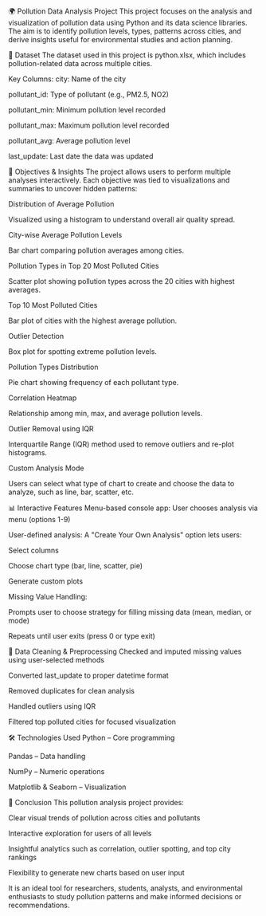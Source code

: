 🌍 Pollution Data Analysis Project
This project focuses on the analysis and visualization of pollution data using Python and its data science libraries. The aim is to identify pollution levels, types, patterns across cities, and derive insights useful for environmental studies and action planning.

📁 Dataset
The dataset used in this project is python.xlsx, which includes pollution-related data across multiple cities.

Key Columns:
city: Name of the city

pollutant_id: Type of pollutant (e.g., PM2.5, NO2)

pollutant_min: Minimum pollution level recorded

pollutant_max: Maximum pollution level recorded

pollutant_avg: Average pollution level

last_update: Last date the data was updated

🎯 Objectives & Insights
The project allows users to perform multiple analyses interactively. Each objective was tied to visualizations and summaries to uncover hidden patterns:

Distribution of Average Pollution

Visualized using a histogram to understand overall air quality spread.

City-wise Average Pollution Levels

Bar chart comparing pollution averages among cities.

Pollution Types in Top 20 Most Polluted Cities

Scatter plot showing pollution types across the 20 cities with highest averages.

Top 10 Most Polluted Cities

Bar plot of cities with the highest average pollution.

Outlier Detection

Box plot for spotting extreme pollution levels.

Pollution Types Distribution

Pie chart showing frequency of each pollutant type.

Correlation Heatmap

Relationship among min, max, and average pollution levels.

Outlier Removal using IQR

Interquartile Range (IQR) method used to remove outliers and re-plot histograms.

Custom Analysis Mode

Users can select what type of chart to create and choose the data to analyze, such as line, bar, scatter, etc.

📊 Interactive Features
Menu-based console app: User chooses analysis via menu (options 1-9)

User-defined analysis: A "Create Your Own Analysis" option lets users:

Select columns

Choose chart type (bar, line, scatter, pie)

Generate custom plots

Missing Value Handling:

Prompts user to choose strategy for filling missing data (mean, median, or mode)

Repeats until user exits (press 0 or type exit)

🧹 Data Cleaning & Preprocessing
Checked and imputed missing values using user-selected methods

Converted last_update to proper datetime format

Removed duplicates for clean analysis

Handled outliers using IQR

Filtered top polluted cities for focused visualization

🛠️ Technologies Used
Python – Core programming

Pandas – Data handling

NumPy – Numeric operations

Matplotlib & Seaborn – Visualization

📌 Conclusion
This pollution analysis project provides:

Clear visual trends of pollution across cities and pollutants

Interactive exploration for users of all levels

Insightful analytics such as correlation, outlier spotting, and top city rankings

Flexibility to generate new charts based on user input

It is an ideal tool for researchers, students, analysts, and environmental enthusiasts to study pollution patterns and make informed decisions or recommendations.
